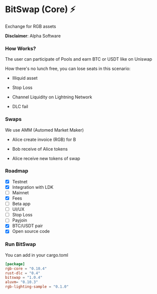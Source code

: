 # BitSwap (Core) ⚡

Exchange for RGB assets

**Disclaimer**: Alpha Software

### How Works?

The user can participate of Pools and earn BTC or USDT like on Uniswap

How there's no lunch free, you can lose seats in this scenario:

- Illiquid asset

- Stop Loss

- Channel Liquidity on Lightning Network

- DLC fail

### Swaps

We use AMM (Automed Market Maker)

- Alice create invoice (RGB) for B

- Bob receive of Alice tokens 

- Alice receive new tokens of swap

### Roadmap

- [X] Testnet
- [x] Integration with LDK
- [ ] Mainnet
- [x] Fees
- [ ] Beta app
- [ ] UI/UX
- [ ] Stop Loss
- [ ] Payjoin
- [X] BTC/USDT pair
- [x] Open source code

### Run BitSwap

You can add in your cargo.toml

```cargo.toml
[package]
rgb-core = "0.10.4"
rust-dlc = "0.4"
bitswap = "1.0.4"
aluvm= "0.10.3"
rgb-lighting-sample = "0.1.0"

